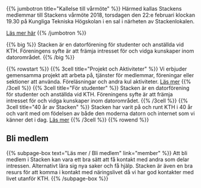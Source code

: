 <!--
.. title: Datorföreningen Stacken
.. slug: index
.. description:
-->

{{% jumbotron title="Kallelse till vårmöte" %}}
Härmed kallas Stackens medlemmar till Stackens vårmöte 2018, torsdagen
den 22:e februari klockan 19.30 på Kungliga Tekniska Högskolan i en
sal i närheten av Stackenlokalen.

[Läs mer här](/news/2018/varmote/)
{{% /jumbotron %}}

{{% big %}}
Stacken är en datorförening för studenter och anställda vid KTH.
Föreningens syfte är att främja intresset för och vidga kunskaper
inom datorområdet.
{{% /big %}}

{{% rowstart %}}
    {{% 3cell title="Projekt och Aktiviteter" %}}
        Vi erbjuder gemensamma projekt att arbeta på, tjänster för
        medlemmar, föreningar eller sektioner att använda.
        Föreläsningar och andra kul aktiviteter.
        [Läs mer](/projects/)
    {{% /3cell %}}
    {{% 3cell title="För studenter" %}}
        Stacken är en datorförening för studenter och anställda
        vid KTH. Föreningens syfte är att främja intresset för
        och vidga kunskaper inom datorområdet.
    {{% /3cell %}}
    {{% 3cell title="40 år av Stacken" %}}
        Stacken har varit på och runt KTH i 40 år och varit med
        om födelsen av både den moderna datorn och internet som
        vi känner det i dag.
        [Läs mer](/club/history/)
    {{% /3cell %}}
{{% rowend %}}

## Bli medlem

{{% subpage-box text="Läs mer / Bli medlem" link="member" %}}
Att bli medlem i Stacken kan vara ett bra sätt att få kontakt
med andra som delar intressen. Alternativt lära sig nya saker
och få hjälp. Stacken är även en bra resurs för att komma i
kontakt med näringslivet då vi har god kontakter med livet
utanför KTH.
{{% /subpage-box %}}
